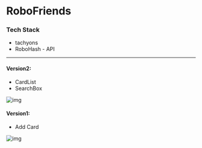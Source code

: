 # RoboFriends

### Tech Stack

- tachyons
- RoboHash - API



------

#### Version2:

- CardList
- SearchBox

![img](https://internal-api-space.larksuite.com/space/api/box/stream/download/asynccode/?code=c353b5f86dc1a7ce9639e7723e72ca19_8f118824ce50c961_boxusB6jOfwNI6l0HTDoUIyc2th_KwVYQdLZSCOgCvNEJzYQ2tdFkjZNueyp)



#### Version1:

- Add Card

![img](https://internal-api-space.larksuite.com/space/api/box/stream/download/asynccode/?code=aabdb219fb1b7aa647ebd4164629e93f_8f118824ce50c961_boxusKZ3qUnpsgVv4FOvqbrS39f_z1D6XIHqIcKaAqjEGi6QwmCziZgMISBj)

